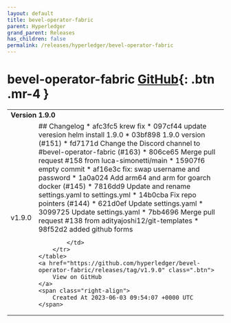 ```yaml
---
layout: default
title: bevel-operator-fabric
parent: Hyperledger
grand_parent: Releases
has_children: false
permalink: /releases/hyperledger/bevel-operator-fabric
---
```


# bevel-operator-fabric <span class="fs-3 right-align">[GitHub](https://github.com/hyperledger/bevel-operator-fabric){: .btn .mr-4 }</span>


<div>
    <table>
        <tr>
            <td colspan="2">
                <b>
                    Version 1.9.0
                </b>
            </td>
        </tr>
        <tr>
            <td>
                <span class="chip">
                    v1.9.0
                </span>
            </td>
            <td>
                ## Changelog
* afc3fc5 krew fix
* 097cf44 update veresion helm install 1.9.0
* 03bf898 1.9.0 version (#151)
* fd7171d Change the Discord channel to #bevel-operator-fabric (#163)
* 806ce65 Merge pull request #158 from luca-simonetti/main
* 15907f6 empty commit
* af16e3c fix: swap username and password
* 1a0a024 Add arm64 and arm for goarch docker (#145)
* 7816dd9 Update and rename settings.yaml to settings.yml
* 14b0cba Fix repo pointers (#144)
* 621d0ef Update settings.yaml
* 3099725 Update settings.yaml
* 7bb4696 Merge pull request #138 from adityajoshi12/git-templates
* 98f52d2 added github forms


            </td>
        </tr>
    </table>
    <a href="https://github.com/hyperledger/bevel-operator-fabric/releases/tag/v1.9.0" class=".btn">
        View on GitHub
    </a>
    <span class="right-align">
        Created At 2023-06-03 09:54:07 +0000 UTC
    </span>
</div>

